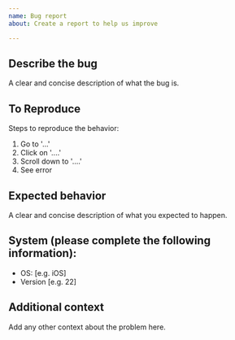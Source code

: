 ```yaml
---
name: Bug report
about: Create a report to help us improve

---
```


## Describe the bug

A clear and concise description of what the bug is.

## To Reproduce
Steps to reproduce the behavior:
1. Go to '...'
2. Click on '....'
3. Scroll down to '....'
4. See error

## Expected behavior
A clear and concise description of what you expected to happen.

## System (please complete the following information):
 - OS: [e.g. iOS]
 - Version [e.g. 22]

## Additional context
Add any other context about the problem here.
